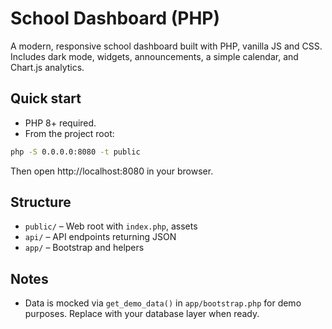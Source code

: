 # School Dashboard (PHP)

A modern, responsive school dashboard built with PHP, vanilla JS and CSS. Includes dark mode, widgets, announcements, a simple calendar, and Chart.js analytics.

## Quick start

- PHP 8+ required.
- From the project root:

```bash
php -S 0.0.0.0:8080 -t public
```

Then open http://localhost:8080 in your browser.

## Structure

- `public/` – Web root with `index.php`, assets
- `api/` – API endpoints returning JSON
- `app/` – Bootstrap and helpers

## Notes

- Data is mocked via `get_demo_data()` in `app/bootstrap.php` for demo purposes. Replace with your database layer when ready.
